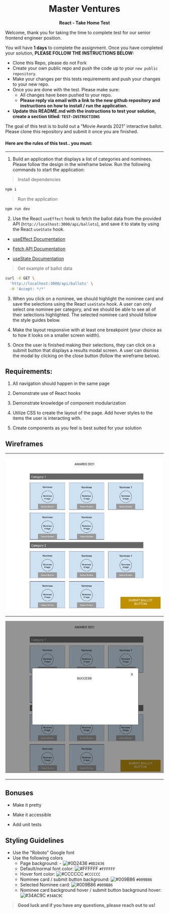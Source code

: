<p align="center">
  <h1 align="center">
  Master Ventures
  </h1>
</p>

<p align="center">
  <b>
  React - Take Home Test
  </b><br>
</p>

Welcome, thank you for taking the time to complete test for our senior frontend engineer position.

You will have **1 days** to complete the assignment. Once you have completed your solution, **PLEASE FOLLOW THE INSTRUCTIONS BELOW:**

- Clone this Repo, please do not Fork
- Create your own public repo and push the code up to your `new public repository`.
- Make your changes per this tests requirements and push your changes to your new repo.
- Once you are done with the test. Please make sure:
  - All changes have been pushed to your repo.
  - **Please reply via email with a link to the new github repository and instructions on how to install / run the application.**
- **Update this README.md with the instructions to test your solution, create a section titled: `TEST-INSTRUCTIONS`**

The goal of this test is to build out a "Movie Awards 2021" interactive ballot. Please clone this repository and submit it once you are finished.

#### Here are the rules of this test.. you must:

---

1.  Build an application that displays a list of categories and nominees. Please follow the design in the wireframe below. Run the following commands to start the application:

> Install dependencies

```bash
npm i
```

> Run the application

```bash
npm run dev
```

2.  Use the React `useEffect` hook to fetch the ballot data from the provided API (`http://localhost:3000/api/ballots`), and save it to state by using the React `useState` hook.

- [useEffect Documentation](https://reactjs.org/docs/hooks-effect.html)

- [Fetch API Documentation](https://developer.mozilla.org/en-US/docs/Web/API/Fetch_API/Using_Fetch)

- [useState Documentation](https://reactjs.org/docs/hooks-state.html)

> Get example of ballot data

```bash
curl -X GET \
  'http://localhost:3000/api/ballots' \
  -H 'Accept: */*'
```

3.  When you click on a nominee, we should highlight the nominee card and save the selections using the React `useState` hook. A user can only select one nominee per category, and we should be able to see all of their selections highlighted. The selected nominee card should follow the style guides below.

4.  Make the layout responsive with at least one breakpoint (your choice as to how it looks on a smaller screen width).

5.  Once the user is finished making their selections, they can click on a submit button that displays a results modal screen. A user can dismiss the modal by clicking on the close button (follow the wireframe below).

## Requirements:

1.  All navigation should happen in the same page

2.  Demonstrate use of React hooks

3.  Demonstrate knowledge of component modularization

4.  Utilize CSS to create the layout of the page. Add hover styles to the items the user is interacting with.

5.  Create components as you feel is best suited for your solution

## Wireframes

---

![Ballot Wireframe](requirements/take-home-wire.jpg?raw=true "Ballot Wireframe")

---

![Ballot Success Modal Wireframe](requirements/take-home-success.jpg?raw=true "Ballot Success Modal Wireframe")

---

## Bonuses

- Make it pretty

- Make it accessible

- Add unit tests

## Styling Guidelines

- Use the "Roboto" Google font
- Use the following colors
  - Page background: - ![#0D2436](https://via.placeholder.com/15/0D2436/000000?text=+) `#0D2436`
  - Default/normal font color: ![#FFFFFF](https://via.placeholder.com/15/FFFFFF/000000?text=+) `#FFFFFF`
  - Hover font color: ![#CCCCCC](https://via.placeholder.com/15/CCCCCC/000000?text=+) `#CCCCCC`
  - Nominee card / submit button background: ![#009B86](https://via.placeholder.com/15/009B86/000000?text=+) `#009B86`
  - Selected Nominee card: ![#009B86](https://via.placeholder.com/15/009B86/000000?text=+) `#009B86`
  - Nominee card background hover / submit button background hover: ![#34AC9C](https://via.placeholder.com/15/#34AC9C/000000?text=+) `#34AC9C`

> **Good luck and if you have any questions, please reach out to us!**
